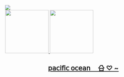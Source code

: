 <img src="https://64.media.tumblr.com/1575fc1087b1bc84d97ec7426f622094/7c46929d54eb6c56-c1/s400x600/ff90f872af6b19fbaa9775b536b7be101d071fa2.gifv">

<div>
<a href="https://github.com/ssuzane">
<img loading="lazy" height="140em" src="https://github-readme-stats.vercel.app/api/top-langs/?username=luaa27&layout=compact&langs_count=7&theme=dracula"/>
<img loading="lazy" height="140em" src="https://github-readme-stats.vercel.app/api?username=luaa27&show_icons=true&theme=dracula&include_all_commits=true&count_private=true"/>
</div>



<h2 align="center">   𝗉𝖺𝖼𝗂𝖿𝗂𝖼  𝗈𝖼𝖾𝖺𝗇ᅟ 㕣  ♡  ~</h2>
 
